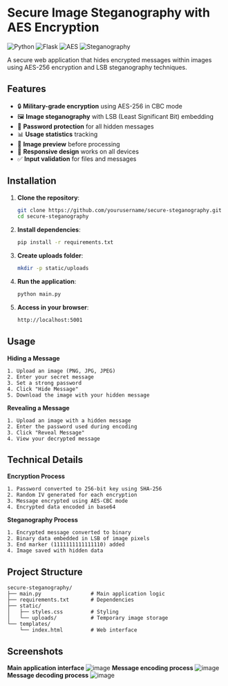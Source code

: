 # Secure Image Steganography with AES Encryption

![Python](https://img.shields.io/badge/python-3670A0?style=for-the-badge&logo=python&logoColor=ffdd54)
![Flask](https://img.shields.io/badge/flask-%23000.svg?style=for-the-badge&logo=flask&logoColor=white)
![AES](https://img.shields.io/badge/AES-256-bit%20encryption-blue)
![Steganography](https://img.shields.io/badge/steganography-LSB%20embedding-green)

A secure web application that hides encrypted messages within images using AES-256 encryption and LSB steganography techniques.

## Features

- 🔒 **Military-grade encryption** using AES-256 in CBC mode
- 🖼️ **Image steganography** with LSB (Least Significant Bit) embedding
- 🔑 **Password protection** for all hidden messages
- 📊 **Usage statistics** tracking
- 🎨 **Image preview** before processing
- 📱 **Responsive design** works on all devices
- ✅ **Input validation** for files and messages

## Installation

1. **Clone the repository**:
   ```bash
   git clone https://github.com/yourusername/secure-steganography.git
   cd secure-steganography
2. **Install dependencies**:
   ```bash
   pip install -r requirements.txt
3. **Create uploads folder**:
   ```bash
   mkdir -p static/uploads
4. **Run the application**:
   ```bash
   python main.py
5. **Access in your browser**:
   ```bash
   http://localhost:5001

## Usage
**Hiding a Message**
```
1. Upload an image (PNG, JPG, JPEG)
2. Enter your secret message
3. Set a strong password
4. Click "Hide Message"
5. Download the image with your hidden message
```
**Revealing a Message**
```
1. Upload an image with a hidden message
2. Enter the password used during encoding
3. Click "Reveal Message"
4. View your decrypted message
```
## Technical Details
**Encryption Process**
```
1. Password converted to 256-bit key using SHA-256
2. Random IV generated for each encryption
3. Message encrypted using AES-CBC mode
4. Encrypted data encoded in base64
```
**Steganography Process**
```
1. Encrypted message converted to binary
2. Binary data embedded in LSB of image pixels
3. End marker (1111111111111110) added
4. Image saved with hidden data
```
## Project Structure
```
secure-steganography/
├── main.py                # Main application logic
├── requirements.txt       # Dependencies
├── static/
│   ├── styles.css         # Styling
│   └── uploads/           # Temporary image storage
└── templates/
    └── index.html         # Web interface
```
## Screenshots
**Main application interface**
![image](https://github.com/user-attachments/assets/2646d13a-56e0-4ebd-ad1a-748ccf4bce5b)
**Message encoding process**
![image](https://github.com/user-attachments/assets/e6230f1d-d642-49f6-8aab-81b847401beb)
**Message decoding process**
![image](https://github.com/user-attachments/assets/62f895be-57aa-4ee4-b47a-b4b1c2d705c8)


